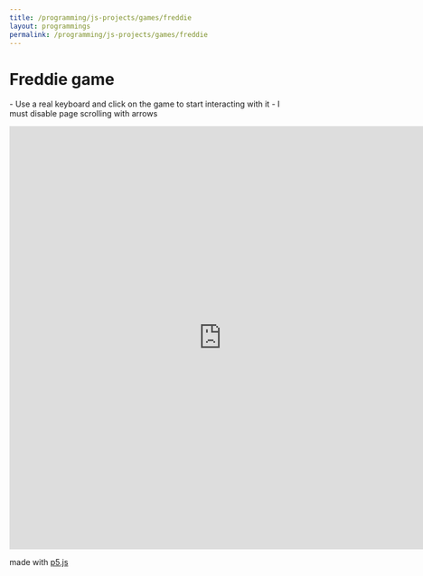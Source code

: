 ```yaml
---
title: /programming/js-projects/games/freddie
layout: programmings
permalink: /programming/js-projects/games/freddie
---
```


<h1>Freddie game</h1>

<p>- Use a real keyboard and click on the game to start interacting with it
- I must disable page scrolling with arrows</p>

<iframe src="https://editor.p5js.org/Plotkine/present/_6t0LDFnp" width="750px" height="750px" frameBorder="0" title="freddieGame"></iframe>

<p>made with <a href="https://p5js.org/" target="_blank" rel="noopener noreferrer">p5.js</a></p>
